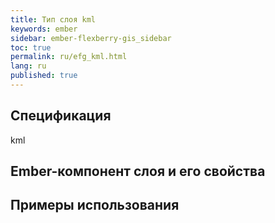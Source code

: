 ```yaml
---
title: Тип слоя kml
keywords: ember
sidebar: ember-flexberry-gis_sidebar
toc: true
permalink: ru/efg_kml.html
lang: ru
published: true
---
```


## Спецификация

kml

## Ember-компонент слоя и его свойства

## Примеры использования
